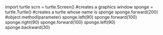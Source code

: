 import turtle
scrn = turtle.Screen()                  #creates a graphics window
sponge = turtle.Turtle()                #creates a turtle whose name is sponge
sponge.forward(200)                     #object.method(parameter)
sponge.left(90)
sponge.forward(100)
sponge.right(90)
sponge.forward(100)
sponge.left(90)
sponge.backward(30)